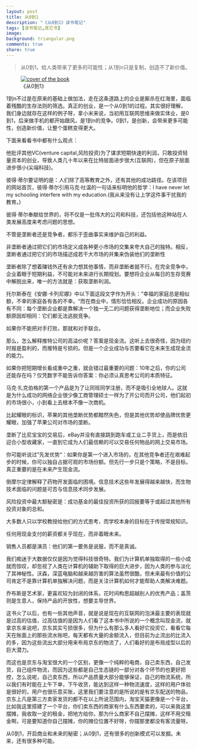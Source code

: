 ```yaml
---
layout: post
title: 从0到1
description: "《从0到1》读书笔记"
tags: [读书笔记,其它书]
image:
background: triangular.png
comments: true
share: true
---
```


>从0到1，给人类带来了更多的可能性；从1到n只是复制，创造不了新价值。

<figure>
    <a href="http://img11.360buyimg.com//n0/jfs/t592/104/1250911507/237084/f6e10b37/54c1b41fN6f6df837.jpg">
        <img src="http://img11.360buyimg.com//n0/jfs/t592/104/1250911507/237084/f6e10b37/54c1b41fN6f6df837.jpg" alt="cover of the book" />
    </a>
    <figcaption>《从0到1》</figcaption>
</figure>

<!--more-->

1到n不过是在原来的基础上做加法，走在这条道路上的企业是厮杀在红海里，面临着残酷的生存法则的筛选。真正的创业，是一个从0到1的过程。其实很好理解，我们身边就存在这样的例子呀，拿小米来说，当初用互联网思维来做实体业，是0到1，后来做手机的都开始跟风，是1到n的竞争。0到1，是创新，会带来更多可能性，创造新价值，让整个蛋糕变得更大。

下面来看看书中都有什么观点：

他批评其他VC(venture capital,风险投资)为了谋求短期快速的利润，只敢投资轻量资本的创业，导致人类几十年以来在比特层面进步很大(互联网)，但在原子层面进步很小(尖端科技)。

彼得·蒂尔要证明的是：人们除了高等教育之外，还有其他的成功路径。在该项目的网站首页，彼得·蒂尔引用马克·吐温的一句话来标明他的哲学：I have never let my schooling interfere with my education.(我从来没有让上学这件事干扰我的教育。)

彼得·蒂尔奉献给世界的，将不仅是一批伟大的公司和科技，还包括他这种站在人类发展高度来考虑问题的思想。

不管是垄断者还是竞争者，都乐于歪曲事实来维护自己的利益。

非垄断者通过把它们的市场定义成各种更小市场的交集来夸大自己的独特。相反，垄断者通过把它们的市场描述成若干大市场的并集来伪装他们的垄断性

垄断者除了想着赚钱外还有余力想其他事情，而非垄断者就不行。在完全竞争中，企业着眼于短期利益，不可能对未来进行长期规划。要想将企业从每日的生存竞赛中解脱出来，唯一的方法就是：获取垄断利润。

托尔斯泰在《安娜·卡列尼娜》中以下面这段文字作为开头：”幸福的家庭总是相似额，不幸的家庭各有各的不幸。“而在商业中，情形恰恰相反。企业成功的原因各有不同：每个垄断企业都是靠解决一个独一无二的问题获得垄断地位；而企业失败额原因却相同：它们都无法逃脱竞争。

如果你不能把对手打败，那就和对手联合。

那么，怎么解释推特公司的高溢价呢？答案是现金流。这听上去很奇怪，因为纽约时报是盈利的，而推特是亏损的。但是一个企业成功与否要看它在未来生成现金流的能力。

如果你把短期增长看成重中之重，就会错过最重要的问题：10年之后，你的公司还能存在吗？仅凭数字不能告诉你答案：你必须认真思考公司的本质特征。

马克·扎克伯格的第一个产品是为了让同班同学注册，而不是吸引全地球人。这就是为什么成功的网络企业很少像工商管理硕士一样为了开公司而开公司，他们起初的市场很小，小到看上去根本不像一次商机。

比起耀眼的标识，苹果的其他垄断优势都黯然失色，但是其他优势却使品牌优势更耀眼，加强了苹果公司对市场的垄断。

垄断了比尼宝宝的交易后，eBay并没有直接跳到跑车或工业二手货上，而是依旧迎合小型收藏家，一直到它成为人们最信赖的可以交易任何物品的网上交易市场。

你可能听说过”先发优势“：如果你是第一个进入市场的，在其他竞争者还在艰难起步的时候，你可以独自占据可观的市场份额。但先行一步只是个策略，不是目标。真正重要的是在未来产生现金流。

倒摩尔定律解释了药物开发面临的困境。信息技术这些年发展得越来越快，而生物技术面临的问题是可否与信息技术同步发展。

风险投资中最大额秘密是：成功基金的最佳投资所获的回报要等于或超过其他所有投资对象的总和。

大多数人只以学校教授给他们的方式思考，而学校本身的目标在于传授常规知识。

任何用现金支付的薪资都关乎现在，而非着眼未来。

销售人员都是演员：他们的第一要务是说服，而不是真诚。

我们痴迷于大数据仅仅是因为觉得科技很奇特。我们为计算机单独取得的一些小成就而惊叹，却忽视了人类在计算机的辅助下取得的巨大进步，因为人类的参与淡化了其神秘性。沃森，深蓝电脑和越来越厉害的算法虽然很酷，但未来最有价值的公司肯定不是靠计算机单独解决问题，而是关注计算机如何才能帮助人类解决难题。

乔布斯是艺术家，更喜欢较为封闭的体系，花时间构思超越别人的优秀产品；盖茨则是生意人，保持产品的开放性，想要主导世界。

这书火了以后，也有一些其他声音，就是说是现在的互联网的泡沫最主要的表现就是过高的估值，过高估值的是因为人们看了这本书中所说的一个概念叫现金流，就拿京东来说吧，京东其实亏损很多，但为什么有那么多人看好它投资它，看看它每天在账面上的那些流水账吧，每天都有大量的金额流入，但目前为止流出的比流入的多，因为这些流出大部分用来布局京东的物流了，人们看好的是布局成型以后的巨大潜力。

而这也是京东与淘宝很大的一个区别，更像一个纯粹的电商，自己卖东西，自己发货，自己组件物流，而因为这些都是自己生态链的一部分对各个环节的也更好把控，怎么说呢，自己卖东西，所以产品质量大部分能够保证，自己的物流系统，所以我们有时能在上午下单，下午收货，能达到这样一种物流速度，这样的用户体验是很好的，用户也很乐意买账，这里我们要注意的是所说的是有京东配送的物品，京东上凡是第三方卖家发货的都不在以上所说范围内，淘宝天猫更像是一个平台，比如我这里搭建了一个平台，你们卖东西的商家有什么东西要卖的，可以来我这里摆摊，我收取一定的租金，把地方给你，那为什么商家不自己摆摊，这样不用交租金啊，可是要知道你自己摆摊，你的摊位位置不好呀，你摆那里都没有客流量呀。

从0到1，开启商业和未来的秘密；从0到1，还有很多的创新模式可以发掘。未来，还有很多种可能。